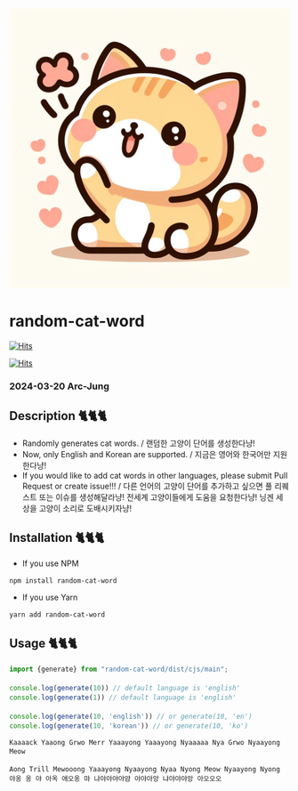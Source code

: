 ![cat.jpeg](image%2Fcat.jpeg)

# random-cat-word

[![Hits](https://hits.seeyoufarm.com/api/count/incr/badge.svg?url=https%3A%2F%2Fgithub.com%2FArc-Jung%2Frandom-cat-word&count_bg=%2379C83D&title_bg=%23555555&icon=&icon_color=%23E7E7E7&title=hits-GitHub&edge_flat=false)](https://hits.seeyoufarm.com)

[![Hits](https://hits.seeyoufarm.com/api/count/incr/badge.svg?url=https%3A%2F%2Fwww.npmjs.com%2Fpackage%2Frandom-cat-word&count_bg=%2379C83D&title_bg=%23555555&icon=&icon_color=%23E7E7E7&title=hits-NPM&edge_flat=false)](https://hits.seeyoufarm.com)

### 2024-03-20 Arc-Jung
## Description 🐈🐈🐈

- Randomly generates cat words. / 랜덤한 고양이 단어를 생성한다냥!
- Now, only English and Korean are supported. / 지금은 영어와 한국어만 지원한다냥!
- If you would like to add cat words in other languages, please submit Pull Request or create issue!!! / 다른 언어의 고양이 단어를 추가하고 싶으면 풀 리퀘스트 또는 이슈를 생성해달라냥! 전세계 고양이들에게 도움을 요청한다냥! 닝겐 세상을 고양이 소리로 도배시키자냥!

## Installation 🐈🐈🐈

- If you use NPM
```shell
npm install random-cat-word
```

- If you use Yarn
```shell
yarn add random-cat-word
```

## Usage 🐈🐈🐈

```typescript
import {generate} from "random-cat-word/dist/cjs/main";

console.log(generate(10)) // default language is 'english'
console.log(generate(1)) // default language is 'english'

console.log(generate(10, 'english')) // or generate(10, 'en')
console.log(generate(10, 'korean')) // or generate(10, 'ko')
```

```shell
Kaaaack Yaaong Grwo Merr Yaaayong Yaaayong Nyaaaaa Nya Grwo Nyaayong
Meow

Aong Trill Mewooong Yaaayong Nyaayong Nyaa Nyong Meow Nyaayong Nyong
야옹 옹 야 아옥 애오옹 먀 냐야야야야얌 야야아앙 냐야야야앙 아오오오
```

